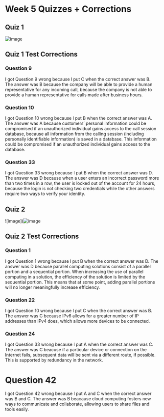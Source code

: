 # Week 5 Quizzes + Corrections

## Quiz 1

![image](https://user-images.githubusercontent.com/89167131/164312148-676d531e-7861-4f45-ad16-d37b46aac295.png)

## Quiz 1 Test Corrections

### Question 9
I got Question 9 wrong because I put C when the correct answer was B. The answer was B because the company will be able to provide a human representative for any incoming call, because the company is not able to provide a human representative for calls made after business hours.

### Question 10
I got Question 10 wrong because I put B when the correct answer was A. The answer was A because customers’ personal information could be compromised if an unauthorized individual gains access to the call session database, because all information from the calling session (including personally identifiable information) is saved in a database. This information could be compromised if an unauthorized individual gains access to the database.

### Question 33 
I got Question 33 wrong because I put B when the correct answer was D. The answer was D because when a user enters an incorrect password more than two times in a row, the user is locked out of the account for 24 hours, because the login is not checking two credentials while the other answers require two ways to verify your identity.


## Quiz 2

![image](![image](https://user-images.githubusercontent.com/89167131/165120424-cd2bb36e-d8bf-4d06-954f-8b995591d9f9.png)

## Quiz 2 Test Corrections

### Question 1
I got Question 1 wrong because I put B when the correct answer was D. The answer was D because parallel computing solutions consist of a parallel portion and a sequential portion. When increasing the use of parallel computing in a solution, the efficiency of the solution is limited by the sequential portion. This means that at some point, adding parallel portions will no longer meaningfully increase efficiency.

### Question 22
I got Question 10 wrong because I put C when the correct answer was B. The answer was C because IPv6 allows for a greater number of IP addresses than IPv4 does, which allows more devices to be connected.

### Question 24
I got Question 33 wrong because I put A when the correct answer was C. The answer was C beacuse if a particular device or connection on the Internet fails, subsequent data will be sent via a different route, if possible. This is supported by redundancy in the network.

# Question 42
I got Question 42 wrong because I put A and C when the correct answer was B and C. The answer was B beacause cloud computing fosters new ways to communicate and collaborate, allowing users to share files and tools
easily.
